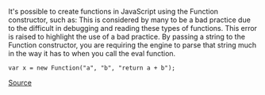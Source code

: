 It's possible to create functions in JavaScript using the Function constructor, such as:
This is considered by many to be a bad practice due to the difficult in debugging and reading these types of functions.
This error is raised to highlight the use of a bad practice. By passing a string to the Function constructor, you are requiring the engine to parse that string much in the way it has to when you call the eval function.

```
var x = new Function("a", "b", "return a + b");

```

[Source](http://eslint.org/docs/rules/no-new-func)
